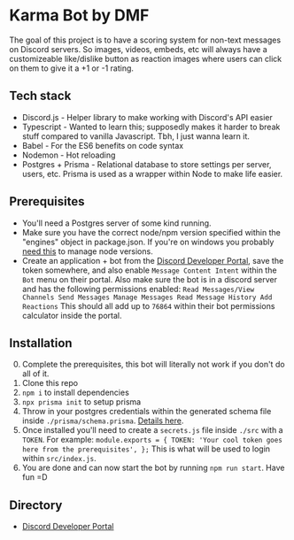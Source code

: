 # Karma Bot by DMF

The goal of this project is to have a scoring system for non-text messages on Discord servers. So images, videos, embeds, etc will always have a customizeable like/dislike button as reaction images where users can click on them to give it a +1 or -1 rating. 

## Tech stack

- Discord.js - Helper library to make working with Discord's API easier
- Typescript - Wanted to learn this; supposedly makes it harder to break stuff compared to vanilla Javascript. Tbh, I just wanna learn it.
- Babel - For the ES6 benefits on code syntax
- Nodemon - Hot reloading
- Postgres + Prisma - Relational database to store settings per server, users, etc. Prisma is used as a wrapper within Node to make life easier.

## Prerequisites

- You'll need a Postgres server of some kind running.
- Make sure you have the correct node/npm version specified within the "engines" object in package.json. If you're on windows you probably [need this](https://github.com/coreybutler/nvm-windows) to manage node versions.
- Create an application + bot from the [Discord Developer Portal](https://discord.com/developers/applications), save the token somewhere, and also enable `Message Content Intent` within the `Bot` menu on their portal. Also make sure the bot is in a discord server and has the following permissions enabled: 
`
Read Messages/View Channels
Send Messages
Manage Messages
Read Message History
Add Reactions
`
This should all add up to `76864` within their bot permissions calculator inside the portal. 

## Installation

0. Complete the prerequisites, this bot will literally not work if you don't do all of it.
1. Clone this repo
2. `npm i` to install dependencies
3. `npx prisma init` to setup prisma
4. Throw in your postgres credentials within the generated schema file inside `./prisma/schema.prisma`. [Details here](https://www.prisma.io/docs/getting-started/setup-prisma/start-from-scratch/relational-databases/connect-your-database-typescript-postgresql).
5. Once installed you'll need to create a `secrets.js` file inside `./src` with a `TOKEN`. For example: `module.exports = {
	TOKEN: 'Your cool token goes here from the prerequisites',
};`
   This is what will be used to login within `src/index.js`.
6. You are done and can now start the bot by running `npm run start`. Have fun =D

## Directory

- [Discord Developer Portal](https://discord.com/developers/applications)

